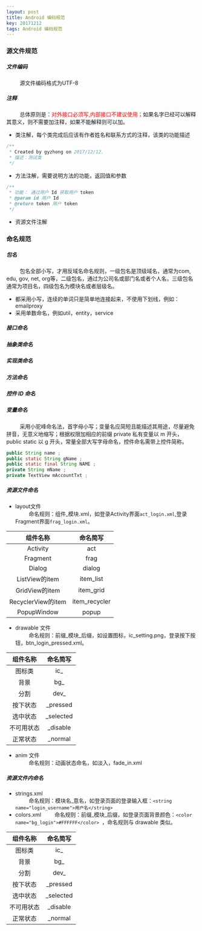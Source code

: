 ```yaml
---
layout: post
title: Android 编码规范
key: 20171212
tags: Android 编码规范
---
```


### <i class="fa fa-rebel fa-1x" aria-hidden="true"></i> 源文件规范
##### <i class="fa fa-star" aria-hidden="true"></i> 文件编码
&nbsp;&nbsp;&nbsp;&nbsp;&nbsp;&nbsp;&nbsp;&nbsp;
源文件编码格式为UTF-8
##### <i class="fa fa-star" aria-hidden="true"></i> 注释
&nbsp;&nbsp;&nbsp;&nbsp;&nbsp;&nbsp;&nbsp;&nbsp;
总体原则是：<font color="red">对外接口必须写,内部接口不建议使用；</font>如果名字已经可以解释其意义，则不需要加注释，如果不能解释则可以加。

+ 类注解，每个类完成后应该有作者姓名和联系方式的注释，该类的功能描述

```java
/**
 * Created by gyzhong on 2017/12/12.
 * 描述：测试类
 */
```

+ 方法注解，需要说明方法的功能，返回值和参数

```java
/**
 * 功能： 通过用户 Id 获取用户 token
 * @param id 用户 Id
 * @return token 用户 token
 */
```

+ 资源文件注解

### <i class="fa fa-rebel fa-1x" aria-hidden="true"></i> 命名规范
##### <i class="fa fa-star" aria-hidden="true"></i> 包名
&nbsp;&nbsp;&nbsp;&nbsp;&nbsp;&nbsp;&nbsp;&nbsp;
包名全部小写，才用反域名命名规则，一级包名是顶级域名，通常为com, edu, gov, net, org等，二级包名，通过为公司名或部门名或者个人名，三级包名通常为项目名，四级包名为模块名或者层级名。

+ 都采用小写，连续的单词只是简单地连接起来，不使用下划线，例如：emailproxy
+ 采用单数命名，例如util，entity，service

##### <i class="fa fa-star" aria-hidden="true"></i> 接口命名
##### <i class="fa fa-star" aria-hidden="true"></i> 抽象类命名
##### <i class="fa fa-star" aria-hidden="true"></i> 实现类命名
##### <i class="fa fa-star" aria-hidden="true"></i> 方法命名
##### <i class="fa fa-star" aria-hidden="true"></i> 控件 ID 命名

##### <i class="fa fa-star" aria-hidden="true"></i> 变量命名
&nbsp;&nbsp;&nbsp;&nbsp;&nbsp;&nbsp;&nbsp;&nbsp;
采用小驼峰命名法，首字母小写；变量名应简短且能描述其用途，尽量避免拼音，无意义地缩写；根据权限加相应的前缀 private 私有变量以 m 开头，public static 以 g 开头，常量全部大写字母命名，控件命名需带上控件简称。

```java
public String name ;
public static String gName ;
public static final String NAME ;
private String mName ;
private TextView mAccountTxt ;
```
##### <i class="fa fa-star" aria-hidden="true"></i> 资源文件命名

+ layout文件<br>
&nbsp;&nbsp;&nbsp;&nbsp;&nbsp;&nbsp;&nbsp;&nbsp;
命名规则：组件_模块.xml，如登录Activity界面`act_login.xml`,登录Fragment界面`frag_login.xml`。

组件名称|命名简写
:---:|:---:
Activity|act
Fragment|frag
Dialog|dialog
ListView的item|item_list
GridView的item|item_grid
RecyclerView的item|item_recycler
PopupWindow|popup

+ drawable 文件<br>
&nbsp;&nbsp;&nbsp;&nbsp;&nbsp;&nbsp;&nbsp;&nbsp;
命名规则：前缀_模块_后缀，如设置图标，ic_setting.png，登录按下按钮，btn_login_pressed.xml。

组件名称|命名简写
:---:|:---:
图标类|ic_
背景|bg_
分割|dev_
按下状态|_pressed
选中状态|_selected
不可用状态|_disable
正常状态|_normal

+ anim 文件<br>
&nbsp;&nbsp;&nbsp;&nbsp;&nbsp;&nbsp;&nbsp;&nbsp;
命名规则：动画状态命名，如淡入，fade_in.xml

##### <i class="fa fa-star" aria-hidden="true"></i> 资源文件内命名

+ strings.xml<br>
&nbsp;&nbsp;&nbsp;&nbsp;&nbsp;&nbsp;&nbsp;&nbsp;
命名规则：模块名_意名，如登录页面的登录输入框：`<string name="login_username">用户名</string> `
+ colors.xml&nbsp;&nbsp;&nbsp;&nbsp;&nbsp;&nbsp;&nbsp;&nbsp;
命名规则：前缀_模块_后缀，如登录页面背景颜色：`<color name="bg_login">#FFFFFF</color> `，命名规则与 drawable 类似。

组件名称|命名简写
:---:|:---:
图标类|ic_
背景|bg_
分割|dev_
按下状态|_pressed
选中状态|_selected
不可用状态|_disable
正常状态|_normal